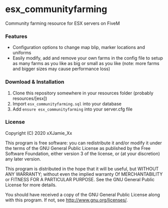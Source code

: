 # esx_communityfarming
Community farming resource for ESX servers on FiveM

### Features
- Configuration options to change map blip, marker locations and uniforms
- Easily modify, add and remove your own farms in the config file to setup as many farms as you like as big or small as you like (note: more farms and bigger sizes may cause performance loss)

### Download & Installation
1. Clone this repository somewhere in your resources folder (probably resources/[esx])
2. Import `esx_communityfarming.sql` into your database
3. Add `ensure esx_communityfarming` into your server.cfg file

### License
Copyright (C) 2020 xXJamie_Xx

This program is free software: you can redistribute it and/or modify it under the terms of the GNU General Public License as published by the Free Software Foundation, either version 3 of the license, or (at your discretion) any later version.

This program is distributed in the hope that it will be useful, but WITHOUT ANY WARRANTY; without even the implied warranty Of MERCHANTABILITY or FITNESS FOR A PARTICULAR PURPOSE. See the GNU General Public License for more details.

You should have received a copy of the GNU General Public License along with this program. If not, see http://www.gnu.org/licenses/.

